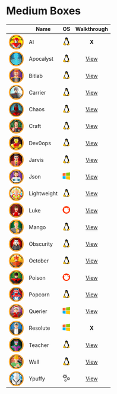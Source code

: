 # Medium Boxes

<!-- <img width=20 src=../_images/win.png> -->
<!-- <img width=20 src=../_images/lin.png> -->
<!-- <img width=20 src=../_images/gear.png> -->
<!-- <img width=20 src=../_images/bsd.png> -->

|                                                               |   Name            |      OS                                |           Walkthrough              |
|-------------------------------------------------------------- | ----------------- |----------------------------------------|:----------------------------------:|
| <img align="center" height=40 src="_images/AI.png"/>          |  AI               | <img width=20 src=../_images/lin.png>  | **X** <!-- [View](AI/README.md) -->       |
| <img align="center" height=40 src="_images/Apocalyst.png"/>   |  Apocalyst        | <img width=20 src=../_images/lin.png>  | [View](Apocalyst/README.md)        |
| <img align="center" height=40 src="_images/Bitlab.png"/>      |  Bitlab           | <img width=20 src=../_images/lin.png>  | [View](Bitlab/README.md)           |
| <img align="center" height=40 src="_images/Carrier.png"/>     |  Carrier          | <img width=20 src=../_images/lin.png>  | [View](Carrier/README.md)          |
| <img align="center" height=40 src="_images/Chaos.png"/>       |  Chaos            | <img width=20 src=../_images/lin.png>  | [View](Chaos/README.md)            |
| <img align="center" height=40 src="_images/Craft.png"/>       |  Craft            | <img width=20 src=../_images/lin.png>  | [View](Craft/README.md)            |
| <img align="center" height=40 src="_images/Dev0ops.png"/>     |  Dev0ops          | <img width=20 src=../_images/lin.png>  | [View](Dev0ops/README.md)          |
| <img align="center" height=40 src="_images/Jarvis.png"/>      |  Jarvis           | <img width=20 src=../_images/lin.png>  | [View](Jarvis/README.md)           |
| <img align="center" height=40 src="_images/Json.png"/>        |  Json             | <img width=20 src=../_images/win.png>  | [View](Json/README.md)             |
| <img align="center" height=40 src="_images/Lightweight.png"/> |  Lightweight      | <img width=20 src=../_images/lin.png>  | [View](Lightweight/README.md)      |
| <img align="center" height=40 src="_images/Luke.png"/>        |  Luke             | <img width=20 src=../_images/bsd.png>  | [View](Luke/README.md)             |
| <img align="center" height=40 src="_images/Mango.png"/>       |  Mango            | <img width=20 src=../_images/lin.png>  | [View](Mango/README.md)            |
| <img align="center" height=40 src="_images/Obscurity.png"/>   |  Obscurity        | <img width=20 src=../_images/lin.png>  | [View](Obscurity/README.md)        |
| <img align="center" height=40 src="_images/October.png"/>     |  October          | <img width=20 src=../_images/lin.png>  | [View](October/README.md)          |
| <img align="center" height=40 src="_images/Poison.png"/>      |  Poison           | <img width=20 src=../_images/bsd.png>  | [View](Poison/README.md)           |
| <img align="center" height=40 src="_images/Popcorn.png"/>     |  Popcorn          | <img width=20 src=../_images/lin.png>  | [View](Popcorn/README.md)          |
| <img align="center" height=40 src="_images/Querier.png"/>     |  Querier          | <img width=20 src=../_images/win.png>  | [View](Querier/README.md)          |
| <img align="center" height=40 src="_images/Resolute.png"/>    |  Resolute         | <img width=20 src=../_images/win.png>  | **X** <!-- [View](Resolute/README.md) -->         |
| <img align="center" height=40 src="_images/Teacher.png"/>     |  Teacher          | <img width=20 src=../_images/lin.png>  | [View](Teacher/README.md)          |
| <img align="center" height=40 src="_images/Wall.png"/>        |  Wall             | <img width=20 src=../_images/lin.png>  | [View](Wall/README.md)             |
| <img align="center" height=40 src="_images/Ypuffy.png"/>      |  Ypuffy           | <img width=20 src=../_images/gear.png> | [View](Ypuffy/README.md)           |
